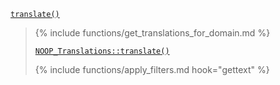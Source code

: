<p><a href="https://developer.wordpress.org/reference/functions/translate/"><code>translate()</code></a></p>

<blockquote>

{% include functions/get_translations_for_domain.md %}
 
 [`NOOP_Translations::translate()`](https://developer.wordpress.org/reference/classes/noop_translations/translate/)
 
{% include functions/apply_filters.md hook="gettext" %}

</blockquote>
